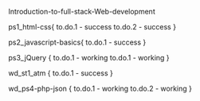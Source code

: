 Introduction-to-full-stack-Web-development

ps1_html-css{
	to.do.1 - success
	to.do.2 - success
}

ps2_javascript-basics{
	to.do.1 - success
}

ps3_jQuery {
	to.do.1 - working
	to.do.1 - working
}

wd_st1_atm {
	to.do.1 - success
}

wd_ps4-php-json {
	to.do.1 - working
	to.do.2 - working
}

